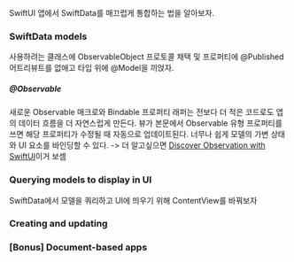 SwiftUI 앱에서 SwiftData를 매끄럽게 통합하는 법을 알아보자.
### SwiftData models
사용하려는 클래스에 ObservableObject 프로토콜 채택 및 프로퍼티에 @Published 어트리뷰트를 없애고 타입 위에 @Model을 끼얹자.
##### @Observable
새로운 Observable 매크로와 Bindable 프로퍼티 래퍼는 전보다 더 적은 코드로도 앱의 데이터 흐름을 더 자연스럽게 만든다.
뷰가 본문에서 Observable 유형 프로퍼티를 쓰면 해당 프로퍼티가 수정될 때 자동으로 업데이트된다.
너무나 쉽게 모델의 가변 상태와 UI 요소를 바인딩할 수 있다.
-> 더 알고싶으면 [Discover Observation with SwiftUI](https://developer.apple.com/videos/play/wwdc2023/10149)이거 보셈
### Querying models to display in UI
SwiftData에서 모델을 쿼리하고 UI에 띄우기 위해 ContentView를 바꿔보자
### Creating and updating
### [Bonus] Document-based apps
